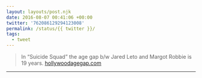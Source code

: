 ```yaml
---
layout: layouts/post.njk
date: 2016-08-07 00:41:06 +00:00
twitter: '762086129294123008'
permalink: /status/{{ twitter }}/
tags: 
  - tweet
---
```


> In “Suicide Squad” the age gap b/w Jared Leto and Margot Robbie is 19 years. [hollywoodagegap.com](http://hollywoodagegap.com)

---
